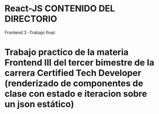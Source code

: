 # React-JS  **CONTENIDO DEL DIRECTORIO**

Frontend 3 -Trabajo final: 
# Trabajo practico de la materia Frontend III del tercer bimestre de la carrera Certified Tech Developer (renderizado de componentes de clase con estado e iteracion sobre un json estático)
